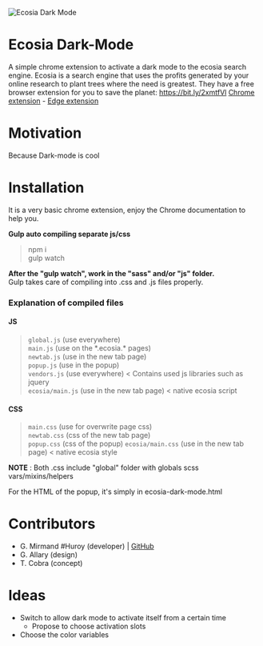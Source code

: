 ![Ecosia Dark Mode](https://i.ibb.co/VNpLj7m/banniere-ecosia-darkmode.png)
# Ecosia Dark-Mode

A simple chrome extension to activate a dark mode to the ecosia search engine. Ecosia is a search engine that uses the profits generated by your online research to plant trees where the need is greatest.
They have a free browser extension for you to save the planet: https://bit.ly/2xmtfVl
[Chrome extension](https://chrome.google.com/webstore/detail/ecosia-dark-mode/lpgjbchlhnpodjjnemfpfajibnclknam?hl=fr) - [Edge extension](https://microsoftedge.microsoft.com/addons/detail/ecosia-darkmode/gebncindnlemmhnigjhkgdfcmaakjcio)
# Motivation

Because Dark-mode is cool

# Installation

It is a very basic chrome extension, enjoy the Chrome documentation to help you.

**Gulp auto compiling separate js/css**

> npm i  
gulp watch

**After the "gulp watch", work in the "sass" and/or "js" folder.**  
Gulp takes care of compiling into .css and .js files properly.  

### Explanation of compiled files
#### JS 
> `global.js` (use everywhere)  
> `main.js` (use on the \*.ecosia.* pages)  
> `newtab.js` (use in the new tab page)  
> `popup.js` (use in the popup)  
> `vendors.js` (use everywhere) < Contains used js libraries such as jquery  
> `ecosia/main.js` (use in the new tab page) < native ecosia script  

   
#### CSS 
> `main.css` (use for overwrite page css)  
> `newtab.css` (css of the new tab page)  
> `popup.css` (css of the popup)
> `ecosia/main.css` (use in the new tab page) < native ecosia style

**NOTE** : Both .css include "global" folder with globals scss vars/mixins/helpers

For the HTML of the popup, it's simply in ecosia-dark-mode.html

# Contributors

* G. Mirmand #Huroy (developer) | [GitHub](https://github.com/gmirmand)  
* G. Allary (design)
* T. Cobra (concept)

# Ideas

* Switch to allow dark mode to activate itself from a certain time
  * Propose to choose activation slots
* Choose the color variables
